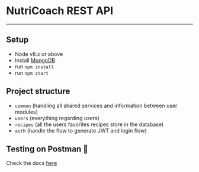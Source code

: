 # NutriCoach REST API
---
## Setup
- Node v8.x or above
- Install [MongoDB](www.mongodb.com)
- run ```npm install```
- run ```npm start```

## Project structure

- ```common``` (handling all shared services and information between user modules)
- ```users``` (everything regarding users)
- ```recipes``` (all the users favorites recipes store in the database)
- ```auth``` (handle the flow to generate JWT and login flow)

## Testing on Postman :rocket:

Check the docs [here](https://documenter.getpostman.com/view/3885672/RzZ4o1aU)
